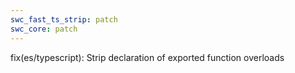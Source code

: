 ```yaml
---
swc_fast_ts_strip: patch
swc_core: patch
---
```


fix(es/typescript): Strip declaration of exported function overloads
